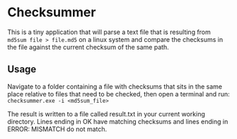# Checksummer

This is a tiny application that will parse a text file that is resulting from `md5sum file > file.md5` on a linux system and compare the checksums in the file against the current checksum of the same path. 

## Usage
Navigate to a folder containing a file with checksums that sits in the same place relative to files that need to be checked, then open a terminal and run:
`checksummer.exe -i <md5sum_file>`

The result is written to a file called result.txt in your current working directory. Lines ending in OK have matching checksums and lines ending in ERROR: MISMATCH do not match.
